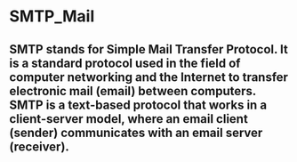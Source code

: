 # SMTP_Mail

## SMTP stands for Simple Mail Transfer Protocol. It is a standard protocol used in the field of computer networking and the Internet to transfer electronic mail (email) between computers. SMTP is a text-based protocol that works in a client-server model, where an email client (sender) communicates with an email server (receiver).